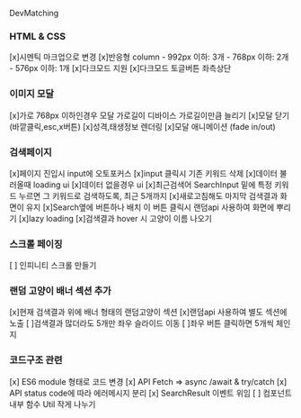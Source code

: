 DevMatching
### HTML & CSS ###
[x]시멘틱 마크업으로 변경
[x]반응형 column
	- 992px 이하: 3개
	- 768px 이하: 2개
	- 576px 이하: 1개
[x]다크모드 지원
[x]다크모드 토글버튼 좌측상단

### 이미지 모달 ###
[x]가로 768px 이하인경우 모달 가로길이 디바이스 
       가로길이만큼 늘리기
[x]모달 닫기 (바깥클릭,esc,x버튼)
[x]성격,태생정보 렌더링
[x]모달 애니메이션 (fade in/out)

### 검색페이지 ###
[x]페이지 진입시 input에 오토포커스
[x]input 클릭시 기존 키워드 삭제
[x]데이터 불러올때 loading ui
[x]데이터 없을경우 ui
[x]최근검색어 SearchInput 밑에 특정 키워드 누르면 그 키워드로 검색하도록, 최근 5개까지
[x]새로고침해도 마지막 검색결과 화면이 유지
[x]Search옆에 버튼하나 배치 이 버튼 클릭시 랜덤api 사용하여 화면에 뿌리기 
[x]lazy loading 
[x]검색결과 hover 시 고양이 이름 나오기

### 스크롤 페이징 ###
[ ] 인피니티 스크롤 만들기

### 랜덤 고양이 배너 섹션 추가 ###
[x]현재 검색결과 위에 배너 형태의 랜덤고양이 섹션
[x]랜덤api 사용하여 별도 섹션에 노출
[ ]검색결과 많더라도 5개만 좌우 슬라이드 이동
[ ]좌우 버튼 클릭하면 5개씩 체인지

### 코드구조 관련 ###
[x] ES6 module 형태로 코드 변경
[x] API Fetch => async /await & try/catch
[x] API status code에 따라 에러메시지 분리
[x] SearchResult 이벤트 위임
[ ] 컴포넌트 내부 함수 Util 작게 나누기
